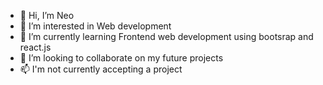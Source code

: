- 👋 Hi, I’m Neo
- 👀 I’m interested in Web development
- 🌱 I’m currently learning Frontend web development using bootsrap and react.js
- 💞️ I’m looking to collaborate on my future projects
- 📫 I'm not currently accepting a project


